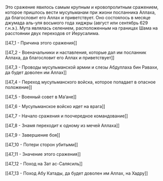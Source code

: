Это сражение явилось самым крупным и кровопролитным сражением, которое пришлось вести мусульманам при жизни посланника Аллаха, да благословит его Аллах и приветствует. Оно состоялось в месяце джумада аль-уля восьмого года хиджры (август или сентябрь 629 г.н.э.). Мута являлась селением, расположенным на границах Шама на расстоянии двух переходов от Иерусалима.

[[47_1 - Причина этого сражения]]

[[47_2 - Военачальники и наставления, которые дал им посланник Аллаха, да благословит его Аллах и приветствует]]

[[47_3 - Проводы мусульманской армии и слезы Абдуллаха бин Равахи, да будет доволен им Аллах]]

[[47_4 - Переход мусульманского войска, которое попадает в опасное положение]]

[[47_5 - Военный совет в Ма‘ане]]

[[47_6 - Мусульманское войско идет на врага]]

[[47_7 - Начало сражения и поочередное командование]]

[[47_8 - Знамя переходит к одному из мечей Аллаха]]

[[47_9 - Завершение боя]]

[[47_10 - Потери сторон убитыми]]

[[47_11 - Значение этого сражения]]

[[47_12 - Поход на Зат ас-Салясиль]]

[[47_13 - Поход Абу Катады, да будет доволен им Аллах, на Хадру]]


